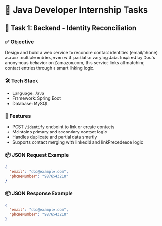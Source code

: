 # 💼 Java Developer Internship Tasks

## 🧪 Task 1: Backend - Identity Reconciliation

### ✅ Objective
Design and build a web service to reconcile contact identities (email/phone) across multiple entries, even with partial or varying data. Inspired by Doc's anonymous behavior on Zamazon.com, this service links all matching contact entries through a smart linking logic.

### 🛠️ Tech Stack
- Language:  Java 
- Framework: Spring Boot 
- Database: MySQL

### 🧩 Features
- POST `/identify` endpoint to link or create contacts
- Maintains primary and secondary contact logic
- Handles duplicate and partial data smartly
- Supports contact merging with linkedId and linkPrecedence logic
### 📦 JSON Request Example
```json
{
  "email": "doc@example.com",
  "phoneNumber": "9876543210"
}
```



### 📦 JSON Response  Example
```json
{
  "email": "doc@example.com",
  "phoneNumber": "9876543210"
}
```
